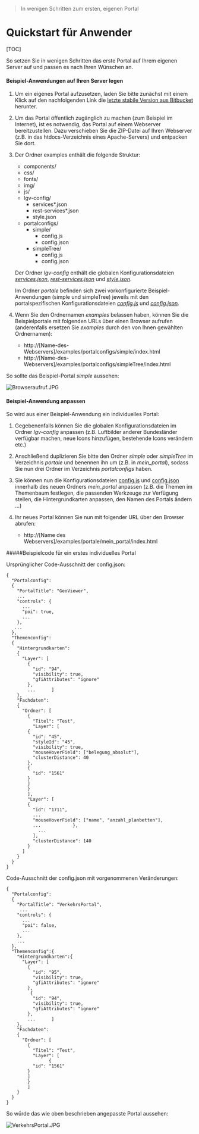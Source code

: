 > In wenigen Schritten zum ersten, eigenen Portal

# Quickstart für Anwender

[TOC]

So setzen Sie in wenigen Schritten das erste Portal auf Ihrem eigenen Server auf und passen es nach Ihren Wünschen an.

#### Beispiel-Anwendungen auf Ihren Server legen
1. Um ein eigenes Portal aufzusetzen, laden Sie bitte zunächst mit einem Klick auf den nachfolgenden Link die [letzte stabile Version aus Bitbucket](https://bitbucket.org/lgv-g12/lgv/downloads/examples.zip) herunter.

2. Um das Portal öffentlich zugänglich zu machen (zum Beispiel im Internet), ist es notwendig, das Portal auf einem Webserver bereitzustellen. Dazu verschieben Sie die ZIP-Datei auf Ihren Webserver (z.B. in das htdocs-Verzeichnis eines Apache-Servers) und entpacken Sie dort.

3. Der Ordner examples enthält die folgende Struktur:

    - components/
    - css/
    - fonts/
    - img/
    - js/
    - lgv-config/
        - services*.json
        - rest-services*.json
        - style.json
    - portalconfigs/
        - simple/
            - config.js
            - config.json
        - simpleTree/
            - config.js
            - config.json

    Der Ordner *lgv-config* enthält die globalen Konfigurationsdateien [*services.json*](services.json.md), [*rest-services.json*](rest-services.json.md) und [*style.json*](style.json.md).

    Im Ordner *portale* befinden sich zwei vorkonfigurierte Beispiel-Anwendungen (simple und simpleTree) jeweils mit den portalspezifischen Konfigurationsdateien [*config.js*](config.js.md) und [*config.json*](config.json.md).

4. Wenn Sie den Ordnernamen *examples* belassen haben, können Sie die Beispielportale mit folgenden URLs über einen Browser aufrufen (anderenfalls ersetzen Sie *examples* durch den von Ihnen gewählten Ordnernamen):
    - http://[Name-des-Webservers]/examples/portalconfigs/simple/index.html
    - http://[Name-des-Webservers]/examples/portalconfigs/simpleTree/index.html

So sollte das Beispiel-Portal *simple* aussehen:

![Browseraufruf.JPG](https://bitbucket.org/repo/88K5GB/images/3337234211-Browseraufruf.JPG)


#### Beispiel-Anwendung anpassen
So wird aus einer Beispiel-Anwendung ein individuelles Portal:

1. Gegebenenfalls können Sie die globalen Konfigurationsdateien im Ordner *lgv-config* anpassen (z.B. Luftbilder anderer Bundesländer verfügbar machen, neue Icons hinzufügen, bestehende Icons verändern etc.)

2. Anschließend duplizieren Sie bitte den Ordner *simple* oder *simpleTree* im Verzeichnis *portale* und benennen ihn um (z.B. in *mein_portal*), sodass Sie nun drei Ordner im Verzeichnis *portalconfigs* haben.

3. Sie können nun die Konfigurationsdateien [config.js](config.js.md) und [config.json](config.json.md) innerhalb des neuen Ordners *mein_portal* anpassen (z.B. die Themen im Themenbaum festlegen, die passenden Werkzeuge zur Verfügung stellen, die Hintergrundkarten anpassen, den Namen des Portals ändern ...)

4. Ihr neues Portal können Sie nun mit folgender URL über den Browser abrufen:
    - http://[Name des Webservers]/examples/portale/mein_portal/index.html


#####Beispielcode für ein erstes individuelles Portal

Ursprünglicher Code-Ausschnitt der config.json:

```
{
  "Portalconfig":
  {
    "PortalTitle": "GeoViewer",
    ...
    "controls": {
      ...
      "poi": true,
      ...
    },
   ...
  },
  "Themenconfig":
  {
    "Hintergrundkarten":
    {
      "Layer": [
        {
          "id": "94",
          "visibility": true,
          "gfiAttributes": "ignore"
        },
		...      ]
    },
    "Fachdaten":
    {
      "Ordner": [
	    {
		  "Titel": "Test",
		  "Layer": [
        {
          "id": "45",
          "styleId": "45",
		  "visibility": true,
		  "mouseHoverField": ["belegung_absolut"],
          "clusterDistance": 40
        },
        {
          "id": "1561"
        }
		]
		}
		],
		"Layer": [
        {
          "id": "1711",
          ...
          "mouseHoverField": ["name", "anzahl_planbetten"],
          ...            },
            ...
          ],
          "clusterDistance": 140
        }
      ]
    }
  }
}
```


Code-Ausschnitt der config.json mit vorgenommenen Veränderungen:

```
{
  "Portalconfig":
  {
    "PortalTitle": "VerkehrsPortal",
     ...
    "controls": {
      ...
      "poi": false,
      ...
    },
    ...
  },
  "Themenconfig":{
    "Hintergrundkarten":{
      "Layer": [
        {
          "id": "95",
          "visibility": true,
          "gfiAttributes": "ignore"
        },
		 {
          "id": "94",
          "visibility": true,
          "gfiAttributes": "ignore"
        },
        ...      ]
    },
    "Fachdaten":
    {
      "Ordner": [
	    {
		  "Titel": "Test",
		  "Layer": [
                {
          "id": "1561"
        }
		]
		}
		]
    }
  }
}
```


So würde das wie oben beschrieben angepasste Portal aussehen:

![VerkehrsPortal.JPG](https://bitbucket.org/repo/88K5GB/images/4037674783-VerkehrsPortal.JPG)


